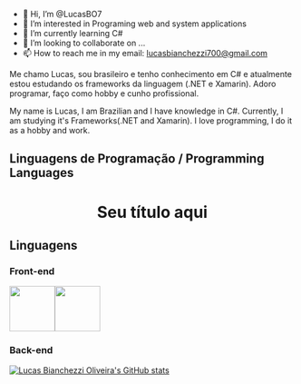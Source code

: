 - 👋 Hi, I’m @LucasBO7
- 👀 I’m interested in Programing web and system applications
- 🌱 I’m currently learning C#
- 💞️ I’m looking to collaborate on ...
- 📫 How to reach me in my email: lucasbianchezzi700@gmail.com

Me chamo Lucas, sou brasileiro e tenho conhecimento em C# e atualmente estou estudando os frameworks da linguagem (.NET e Xamarin).
Adoro programar, faço como hobby e cunho profissional.

My name is Lucas, I am Brazilian and I have knowledge in C#. Currently, I am studying it's Frameworks(.NET and Xamarin).
I love programming, I do it as a hobby and work.

<!---
LucasBO7/LucasBO7 is a ✨ special ✨ repository because its `README.md` (this file) appears on your GitHub profile.
You can click the Preview link to take a look at your changes.
--->

## Linguagens de Programação / Programming Languages
<h1 align="center"> Seu título aqui </h1>

<h2>Linguagens</h3>
<h3>Front-end</h5>
<div style="display:flex;flex-direction:row;">
  <img height="80px" src="https://user-images.githubusercontent.com/87036915/229872354-261ad55b-f3cc-46a2-b8ed-e69113c00f83.png"/>
  <img height="80px" src="https://user-images.githubusercontent.com/87036915/229872780-6d3d1c74-1638-42ae-adb1-0a15bbffed4c.png"/>
</div>
<h3>Back-end</h5>

<!--- Adiciona o nome do usuário --->
[![Lucas Bianchezzi Oliveira's GitHub stats](https://github-readme-stats.vercel.app/api?username=LucasBO7&github-readme-stats&count_private=true&show_icons=true&theme=radical)](https://github.com/anuraghazra/github-readme-stats)





